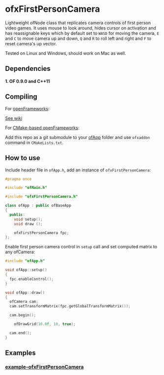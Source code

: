 ofxFirstPersonCamera
====================


Lightweight ofNode class that replicates camera controls of first person video games. It uses mouse to look around, hides cursor on activation and has reassignable keys which by default set to `WASD` for moving the camera, `E` and `C` to move camera up and down, `Q` and `R` to roll left and right and `F` to reset camera's up vector.

Tested on Linux and Windows, should work on Mac as well.


Dependencies
------------

#### 1. OF 0.9.0 and C++11

Compiling
---------

For [openFrameworks](https://github.com/openframeworks/openFrameworks):

[See wiki](https://github.com/ofnode/of/wiki/Compiling-ofApp-with-vanilla-openFrameworks)

For [CMake-based openFrameworks](https://github.com/ofnode/of):

Add this repo as a git submodule to your [ofApp](https://github.com/ofnode/ofApp) folder and use `ofxaddon` command in `CMakeLists.txt`.


How to use
----------

Include header file in `ofApp.h`, add an instance of `ofxFirstPersonCamera`:

```cpp
#pragma once

#include "ofMain.h"

#include "ofxFirstPersonCamera.h"

class ofApp : public ofBaseApp
{
  public:
    void setup();
    void draw ();

    ofxFirstPersonCamera fpc;
};
```

Enable first person camera control in `setup` call and set computed matrix to any ofCamera:

```cpp
#include "ofApp.h"

void ofApp::setup()
{
  fpc.enableControl();
}

void ofApp::draw()
{
  ofCamera cam;
  cam.setTransformMatrix(fpc.getGlobalTransformMatrix());

  cam.begin();

    ofDrawGrid(10.0f, 10, true);

  cam.end();
}
```


Examples
--------

### [example-ofxFirstPersonCamera](https://github.com/ofnode/example-ofxFirstPersonCamera)
